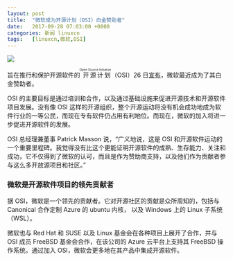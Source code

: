 ```yaml
---
layout: post
title:	"微软成为开源计划（OSI）白金赞助者"
date:	2017-09-28 07:03:00 +0800 
categories:	新闻 linuxcn 
tags:	[linuxcn,微软,OSI]
---
```



![](/Asserts/Images//attachment/album/201709/28/070255mggbc8ku2bt05ggm.png)


旨在推行和保护开源软件的<ruby> 开源计划 <rp>  （ </rp> <rt>  Open Source Initiative </rt> <rp>  ） </rp></ruby>（OSI）26 日[宣布](https://opensource.org/node/901)，微软最近成为了其白金赞助者。


OSI 的主要目标是通过培训和合作，以及通过基础设施来促进开源技术和开源软件项目发展。没有像 OSI 这样的开源组织，整个开源运动将没有机会成功地成为软件行业的一等公民，而现在专有软件仍占用有利地位。而现在，微软的加入将进一步促进开源软件的发展。


OSI 总经理兼董事 Patrick Masson 说，“广义地说，这是 OSI 和开源软件运动的一个重要里程碑。我觉得没有比这个更能证明开源软件的成熟、生存能力、关注和成功，它不仅得到了微软的认可，而且是作为赞助商支持，以及他们作为贡献者参与这么多开放源项目和社区。”


### 微软是开源软件项目的领先贡献者


据 OSI，微软是一个领先的贡献者。它对开源社区的贡献是众所周知的，包括与 Canonical 合作定制 Azure 的 ubuntu 内核， 以及 Windows 上的 Linux 子系统（WSL）。


微软也与 Red Hat 和 SUSE 以及 Linux 基金会在各种项目上展开了合作，并与 OSI 成员 FreeBSD 基金会合作，在该公司的 Azure 云平台上支持其 FreeBSD 操作系统。通过加入 OSI，微软会更多地在其产品中集成开源软件。
